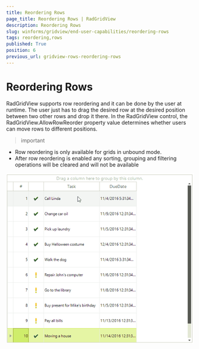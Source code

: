 ```yaml
---
title: Reordering Rows
page_title: Reordering Rows | RadGridView
description: Reordering Rows
slug: winforms/gridview/end-user-capabilities/reordering-rows
tags: reordering,rows
published: True
position: 6
previous_url: gridview-rows-reordering-rows
---
```


# Reordering Rows

RadGridView supports row reordering and it can be done by the user at runtime. The user just has to drag the desired row at the desired position between two other rows and drop it there. In the RadGridView control, the RadGridView.AllowRowReorder property value determines whether users can move rows to different positions.
      
>important 
* Row reordering is only available for grids in unbound mode.
* After row reordering is enabled any sorting, grouping and filtering operations will be cleared and will not be available

![gridview-rows-reordering-rows 001](images/gridview-rows-reordering-rows001.gif)
